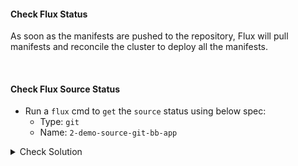 #### Check Flux Status
As soon as the manifests are pushed to the repository, Flux will pull manifests and reconcile the cluster to deploy all the manifests.

<br>

#### Check Flux Source Status
- Run a `flux` cmd to `get` the `source` status using below spec:
    - Type: `git`
    - Name: `2-demo-source-git-bb-app`

<details><summary>Check Solution</summary>

```
flux reconcile source git flux-system

flux get source git 2-demo-source-git-bb-app
```{{exec}}

</details>

<br>

#### Check Flux Kustomization Status
- Run a `flux` cmd to `get` the `Kustomization` status using below spec:
    - Type: `kustomization`
    - Name: `2-demo-kustomize-git-bb-app`

<details><summary>Check Solution</summary>

```
flux get kustomization 2-demo-kustomize-git-bb-app
```{{exec}}

</details>

<br>

#### Check Kubernetes Namespace
A new namespace `2-demo` is created
```
k get ns
```{{exec}}

Check the status of deployment, pod, service are in `RUNNING` state
```
k -n 2-demo get all
```{{exec}}

#### Access the application on its NodePort
Now `access/play` Block Buster App - `version 7.2.0` using the below link:

# [Play Block Buster App - 7.2.0]({{TRAFFIC_HOST1_30002}})

<br>

###### ****If you face any issue or have a new suggestion, please raise it here: [issues tracker](https://github.com/sidd-harth/fluxcd-tracker/issues)*